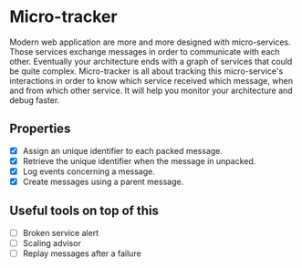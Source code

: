 # Micro-tracker

Modern web application are more and more designed with micro-services. Those services exchange messages in order to communicate with each other. Eventually your architecture ends with a graph of services that could be quite complex. Micro-tracker is all about tracking this micro-service's interactions in order to know which service received which message, when and from which other service. It will help you monitor your architecture and debug faster.

## Properties

* [x] Assign an unique identifier to each packed message.
* [x] Retrieve the unique identifier when the message in unpacked.
* [x] Log events concerning a message.
* [x] Create messages using a parent message.

## Useful tools on top of this

* [ ] Broken service alert
* [ ] Scaling advisor
* [ ] Replay messages after a failure
